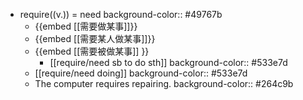 - require((v.)) = need
  background-color:: #49767b
	- {{embed [[需要做某事]]}}
	- {{embed [[需要某人做某事]]}}
	- {{embed [[需要被做某事]] }}
		- [[require/need sb to do sth]]
		  background-color:: #533e7d
	- [[require/need doing]]
	  background-color:: #533e7d
	- The computer requires repairing.
	  background-color:: #264c9b